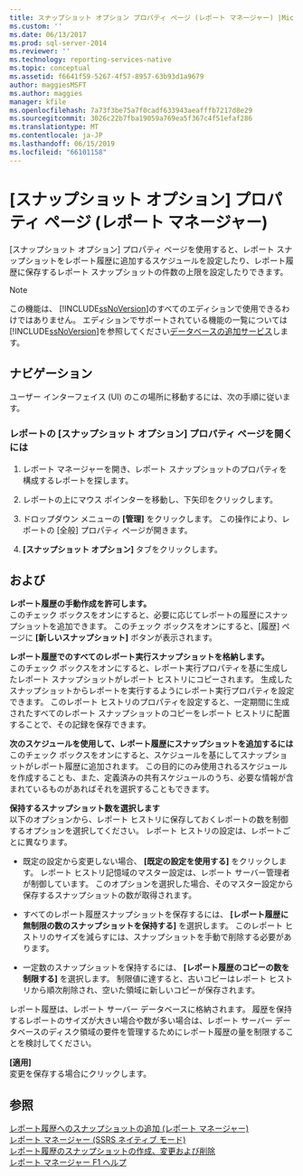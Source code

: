 ```yaml
---
title: スナップショット オプション プロパティ ページ (レポート マネージャー) |Microsoft Docs
ms.custom: ''
ms.date: 06/13/2017
ms.prod: sql-server-2014
ms.reviewer: ''
ms.technology: reporting-services-native
ms.topic: conceptual
ms.assetid: f6641f59-5267-4f57-8957-63b93d1a9679
author: maggiesMSFT
ms.author: maggies
manager: kfile
ms.openlocfilehash: 7a73f3be75a7f0cadf633943aeafffb7217d8e29
ms.sourcegitcommit: 3026c22b7fba19059a769ea5f367c4f51efaf286
ms.translationtype: MT
ms.contentlocale: ja-JP
ms.lasthandoff: 06/15/2019
ms.locfileid: "66101158"
---
```

# <a name="snapshot-options-properties-page-report-manager"></a>[スナップショット オプション] プロパティ ページ (レポート マネージャー)
  [スナップショット オプション] プロパティ ページを使用すると、レポート スナップショットをレポート履歴に追加するスケジュールを設定したり、レポート履歴に保存するレポート スナップショットの件数の上限を設定したりできます。  
  
> [!NOTE]  
>  この機能は、 [!INCLUDE[ssNoVersion](../includes/ssnoversion-md.md)]のすべてのエディションで使用できるわけではありません。 エディションでサポートされている機能の一覧については[!INCLUDE[ssNoVersion](../includes/ssnoversion-md.md)]を参照してください[データベースの追加サービス](../../2014/getting-started/features-supported-by-the-editions-of-sql-server-2014.md#Add_DBServices)します。  
  
## <a name="navigation"></a>ナビゲーション  
 ユーザー インターフェイス (UI) のこの場所に移動するには、次の手順に従います。  
  
### <a name="to-open-the-snapshot-options-properties-page-for-a-report"></a>レポートの [スナップショット オプション] プロパティ ページを開くには  
  
1.  レポート マネージャーを開き、レポート スナップショットのプロパティを構成するレポートを探します。  
  
2.  レポートの上にマウス ポインターを移動し、下矢印をクリックします。  
  
3.  ドロップダウン メニューの **[管理]** をクリックします。 この操作により、レポートの [全般] プロパティ ページが開きます。  
  
4.  **[スナップショット オプション]** タブをクリックします。  
  
## <a name="options"></a>および  
 **レポート履歴の手動作成を許可します。**  
 このチェック ボックスをオンにすると、必要に応じてレポートの履歴にスナップショットを追加できます。 このチェック ボックスをオンにすると、[履歴] ページに **[新しいスナップショット]** ボタンが表示されます。  
  
 **レポート履歴でのすべてのレポート実行スナップショットを格納します。**  
 このチェック ボックスをオンにすると、レポート実行プロパティを基に生成したレポート スナップショットがレポート ヒストリにコピーされます。 生成したスナップショットからレポートを実行するようにレポート実行プロパティを設定できます。 このレポート ヒストリのプロパティを設定すると、一定期間に生成されたすべてのレポート スナップショットのコピーをレポート ヒストリに配置することで、その記録を保存できます。  
  
 **次のスケジュールを使用して、レポート履歴にスナップショットを追加するには**  
 このチェック ボックスをオンにすると、スケジュールを基にしてスナップショットがレポート履歴に追加されます。 この目的にのみ使用されるスケジュールを作成することも、また、定義済みの共有スケジュールのうち、必要な情報が含まれているものがあればそれを選択することもできます。  
  
 **保持するスナップショット数を選択します**  
 以下のオプションから、レポート ヒストリに保存しておくレポートの数を制御するオプションを選択してください。 レポート ヒストリの設定は、レポートごとに異なります。  
  
-   既定の設定から変更しない場合、 **[既定の設定を使用する]** をクリックします。 レポート ヒストリ記憶域のマスター設定は、レポート サーバー管理者が制御しています。 このオプションを選択した場合、そのマスター設定から保存するスナップショットの数が取得されます。  
  
-   すべてのレポート履歴スナップショットを保存するには、 **[レポート履歴に無制限の数のスナップショットを保持する]** を選択します。 このレポート ヒストリのサイズを減らすには、スナップショットを手動で削除する必要があります。  
  
-   一定数のスナップショットを保持するには、 **[レポート履歴のコピーの数を制限する]** を選択します。 制限値に達すると、古いコピーはレポート ヒストリから順次削除され、空いた領域に新しいコピーが保存されます。  
  
 レポート履歴は、レポート サーバー データベースに格納されます。 履歴を保持するレポートのサイズが大きい場合や数が多い場合は、レポート サーバー データベースのディスク領域の要件を管理するためにレポート履歴の量を制限することを検討してください。  
  
 **[適用]**  
 変更を保存する場合にクリックします。  
  
## <a name="see-also"></a>参照  
 [レポート履歴へのスナップショットの追加 &#40;レポート マネージャー&#41;](report-server/add-a-snapshot-to-report-history-report-manager.md)   
 [レポート マネージャー &#40;SSRS ネイティブ モード&#41;](../../2014/reporting-services/report-manager-ssrs-native-mode.md)   
 [レポート履歴のスナップショットの作成、変更および削除](report-server/create-modify-and-delete-snapshots-in-report-history.md)   
 [レポート マネージャー F1 ヘルプ](../../2014/reporting-services/report-manager-f1-help.md)  
  
  
